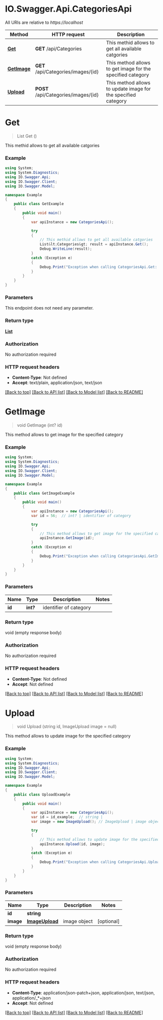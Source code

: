 # IO.Swagger.Api.CategoriesApi

All URIs are relative to *https://localhost*

Method | HTTP request | Description
------------- | ------------- | -------------
[**Get**](CategoriesApi.md#get) | **GET** /api/Categories | This methid allows to get all available catgories
[**GetImage**](CategoriesApi.md#getimage) | **GET** /api/Categories/images/{id} | This method allows to get image for the specified category
[**Upload**](CategoriesApi.md#upload) | **POST** /api/Categories/images/{id} | This method allows to update image for the specified category


<a name="get"></a>
# **Get**
> List<Categories> Get ()

This methid allows to get all available catgories

### Example
```csharp
using System;
using System.Diagnostics;
using IO.Swagger.Api;
using IO.Swagger.Client;
using IO.Swagger.Model;

namespace Example
{
    public class GetExample
    {
        public void main()
        {
            var apiInstance = new CategoriesApi();

            try
            {
                // This methid allows to get all available catgories
                List&lt;Categories&gt; result = apiInstance.Get();
                Debug.WriteLine(result);
            }
            catch (Exception e)
            {
                Debug.Print("Exception when calling CategoriesApi.Get: " + e.Message );
            }
        }
    }
}
```

### Parameters
This endpoint does not need any parameter.

### Return type

[**List<Categories>**](Categories.md)

### Authorization

No authorization required

### HTTP request headers

 - **Content-Type**: Not defined
 - **Accept**: text/plain, application/json, text/json

[[Back to top]](#) [[Back to API list]](../README.md#documentation-for-api-endpoints) [[Back to Model list]](../README.md#documentation-for-models) [[Back to README]](../README.md)

<a name="getimage"></a>
# **GetImage**
> void GetImage (int? id)

This method allows to get image for the specified category

### Example
```csharp
using System;
using System.Diagnostics;
using IO.Swagger.Api;
using IO.Swagger.Client;
using IO.Swagger.Model;

namespace Example
{
    public class GetImageExample
    {
        public void main()
        {
            var apiInstance = new CategoriesApi();
            var id = 56;  // int? | identifier of category

            try
            {
                // This method allows to get image for the specified category
                apiInstance.GetImage(id);
            }
            catch (Exception e)
            {
                Debug.Print("Exception when calling CategoriesApi.GetImage: " + e.Message );
            }
        }
    }
}
```

### Parameters

Name | Type | Description  | Notes
------------- | ------------- | ------------- | -------------
 **id** | **int?**| identifier of category | 

### Return type

void (empty response body)

### Authorization

No authorization required

### HTTP request headers

 - **Content-Type**: Not defined
 - **Accept**: Not defined

[[Back to top]](#) [[Back to API list]](../README.md#documentation-for-api-endpoints) [[Back to Model list]](../README.md#documentation-for-models) [[Back to README]](../README.md)

<a name="upload"></a>
# **Upload**
> void Upload (string id, ImageUpload image = null)

This method allows to update image for the specified category

### Example
```csharp
using System;
using System.Diagnostics;
using IO.Swagger.Api;
using IO.Swagger.Client;
using IO.Swagger.Model;

namespace Example
{
    public class UploadExample
    {
        public void main()
        {
            var apiInstance = new CategoriesApi();
            var id = id_example;  // string | 
            var image = new ImageUpload(); // ImageUpload | image object (optional) 

            try
            {
                // This method allows to update image for the specified category
                apiInstance.Upload(id, image);
            }
            catch (Exception e)
            {
                Debug.Print("Exception when calling CategoriesApi.Upload: " + e.Message );
            }
        }
    }
}
```

### Parameters

Name | Type | Description  | Notes
------------- | ------------- | ------------- | -------------
 **id** | **string**|  | 
 **image** | [**ImageUpload**](ImageUpload.md)| image object | [optional] 

### Return type

void (empty response body)

### Authorization

No authorization required

### HTTP request headers

 - **Content-Type**: application/json-patch+json, application/json, text/json, application/_*+json
 - **Accept**: Not defined

[[Back to top]](#) [[Back to API list]](../README.md#documentation-for-api-endpoints) [[Back to Model list]](../README.md#documentation-for-models) [[Back to README]](../README.md)

